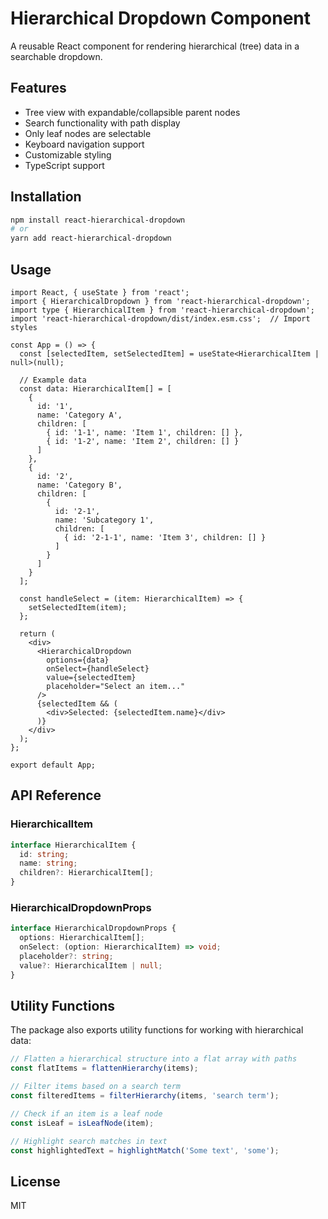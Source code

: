 # Hierarchical Dropdown Component

A reusable React component for rendering hierarchical (tree) data in a searchable dropdown.

## Features

- Tree view with expandable/collapsible parent nodes
- Search functionality with path display
- Only leaf nodes are selectable
- Keyboard navigation support
- Customizable styling
- TypeScript support

## Installation

```bash
npm install react-hierarchical-dropdown
# or
yarn add react-hierarchical-dropdown
```

## Usage

```tsx
import React, { useState } from 'react';
import { HierarchicalDropdown } from 'react-hierarchical-dropdown';
import type { HierarchicalItem } from 'react-hierarchical-dropdown';
import 'react-hierarchical-dropdown/dist/index.esm.css';  // Import styles

const App = () => {
  const [selectedItem, setSelectedItem] = useState<HierarchicalItem | null>(null);
  
  // Example data
  const data: HierarchicalItem[] = [
    {
      id: '1',
      name: 'Category A',
      children: [
        { id: '1-1', name: 'Item 1', children: [] },
        { id: '1-2', name: 'Item 2', children: [] }
      ]
    },
    {
      id: '2',
      name: 'Category B',
      children: [
        { 
          id: '2-1', 
          name: 'Subcategory 1',
          children: [
            { id: '2-1-1', name: 'Item 3', children: [] }
          ]
        }
      ]
    }
  ];

  const handleSelect = (item: HierarchicalItem) => {
    setSelectedItem(item);
  };

  return (
    <div>
      <HierarchicalDropdown
        options={data}
        onSelect={handleSelect}
        value={selectedItem}
        placeholder="Select an item..."
      />
      {selectedItem && (
        <div>Selected: {selectedItem.name}</div>
      )}
    </div>
  );
};

export default App;
```

## API Reference

### HierarchicalItem

```typescript
interface HierarchicalItem {
  id: string;
  name: string;
  children?: HierarchicalItem[];
}
```

### HierarchicalDropdownProps

```typescript
interface HierarchicalDropdownProps {
  options: HierarchicalItem[];
  onSelect: (option: HierarchicalItem) => void;
  placeholder?: string;
  value?: HierarchicalItem | null;
}
```

## Utility Functions

The package also exports utility functions for working with hierarchical data:

```typescript
// Flatten a hierarchical structure into a flat array with paths
const flatItems = flattenHierarchy(items);

// Filter items based on a search term
const filteredItems = filterHierarchy(items, 'search term');

// Check if an item is a leaf node
const isLeaf = isLeafNode(item);

// Highlight search matches in text
const highlightedText = highlightMatch('Some text', 'some');
```

## License

MIT
